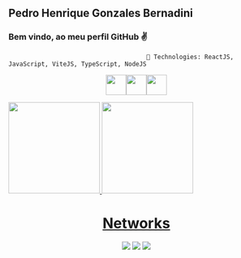 ## Pedro Henrique Gonzales Bernadini
### Bem vindo, ao meu perfil GitHub ✌️




                                          🚀 Technologies: ReactJS, JavaScript, ViteJS, TypeScript, NodeJS
                                          
<p align="center"><img src="https://cdn.jsdelivr.net/gh/devicons/devicon/icons/react/react-original.svg" width="40" height="40"/><img src="https://cdn.jsdelivr.net/gh/devicons/devicon/icons/javascript/javascript-original.svg" width="40" height="40"/><img src="https://cdn.jsdelivr.net/gh/devicons/devicon/icons/nodejs/nodejs-original-wordmark.svg" width="40" height="40"/></p>

<div display="flex">
<a href="https://github.com/thenadas">
<img height="180em" src="https://github-readme-stats.vercel.app/api/top-langs/?username=thenadas&layout=compact&langs_count=7&theme=dracula"/>
<img height="180em" src="https://github-readme-stats.vercel.app/api?username=thenadas&show_icons=true&theme=dracula&include_all_commits=true&count_private=true"/>
</div>

  <h1 align="center">Networks</h1>
<p align="center" dir="auto" >
<a href="https://instagram.com/pegonzales" target="_blank"><img src="https://img.shields.io/badge/-Instagram-%23E4405F?style=for-the-badge&logo=instagram&logoColor=white" target="_blank"></a>
<a href="https://www.linkedin.com/in/pedro-henrique-gonzales-7512a7164/" target="_blank"><img src="https://img.shields.io/badge/-LinkedIn-%230077B5?style=for-the-badge&logo=linkedin&logoColor=white" target="_blank"></a>
<a href = "mailto:pedrohgb09@gmail.com"><img src="https://img.shields.io/badge/Gmail-D14836?style=for-the-badge&logo=gmail&logoColor=white" target="_blank"></a></p>


<!--
Here are some ideas to get you started:

- 🔭 I’m currently working on ...
- 🌱 I’m currently learning ...
- 👯 I’m looking to collaborate on ...
- 🤔 I’m looking for help with ...
- 💬 Ask me about ...
- 📫 How to reach me: ...
- 😄 Pronouns: ...
- ⚡ Fun fact: ...
-->

<link rel="stylesheet" href="https://cdn.jsdelivr.net/gh/devicons/devicon@v2.15.1/devicon.min.css">
          
